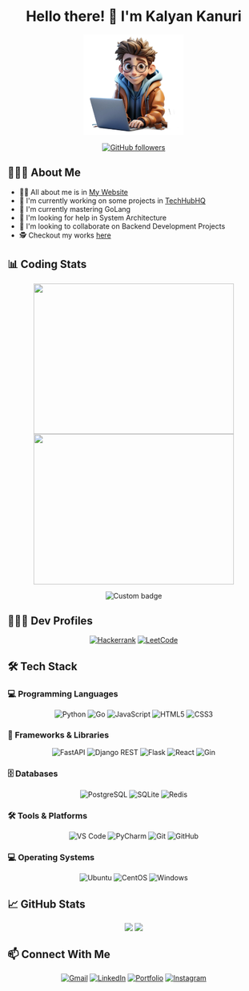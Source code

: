 <h1 align="center">Hello there! 👋 I'm Kalyan Kanuri</h1>

<p align="center">
  <img src ="./profile.png" height="200" width="200"/>
</p>

<div align="center">

[![GitHub followers](https://img.shields.io/github/followers/kalyankanuri?style=social)](https://github.com/kalyankanuri)

</div>

## 👨🏻‍💻 About Me

- 🙋‍♂️ All about me is in [My Website](https://my-dev-diary.vercel.app/)
- 🔭 I'm currently working on some projects in [TechHubHQ](https://github.com/TechHubHQ/)
- 🌱 I'm currently mastering GoLang
- 🤔 I'm looking for help in System Architecture
- 👯 I'm looking to collaborate on Backend Development Projects
- 🕵 Checkout my works [here](https://github.com/orgs/TechHubHQ/repositories)

## 📊 Coding Stats

<p align="center">
  <a href="https://wakatime.com">
    <img align="center" width="400" height="300" src="https://wakatime.com/share/@kalyan/b6039c07-ebd9-41a5-bb82-8dbeed8a0b4c.png" />
  </a>
  <a href="https://wakatime.com">
    <img align="center" width="400" height="300" src="https://wakatime.com/share/@kalyan/cb953ddf-0bec-413e-bdb7-b2be3b29c9f9.png" />
  </a>
</p>

<p align="center">
  <img href="https://codetime.dev" alt="Custom badge" src="https://img.shields.io/endpoint?style=social&url=https%3A%2F%2Fapi.codetime.dev%2Fshield%3Fid%3D21162%26project%3D%26in%3D0">
</p>

## 👨🏻‍💼 Dev Profiles

<p align="center">
  <a href="https://www.hackerrank.com/kalyankanuri497"><img src="https://img.shields.io/badge/-Hackerrank-2EC866?style=for-the-badge&logo=HackerRank&logoColor=white" alt="Hackerrank"/></a>
  <a href="https://leetcode.com/KalyanKanuri/"><img src="https://img.shields.io/badge/-LeetCode-FFA116?style=for-the-badge&logo=LeetCode&logoColor=black" alt="LeetCode"/></a>
</p>

## 🛠️ Tech Stack

### 💻 Programming Languages

<p align="center">
  <img src="https://img.shields.io/badge/Python-3776AB?style=for-the-badge&logo=python&logoColor=white" alt="Python"/>
  <img src="https://img.shields.io/badge/Go-00ADD8?style=for-the-badge&logo=go&logoColor=white" alt="Go"/>
  <img src="https://img.shields.io/badge/JavaScript-323330?style=for-the-badge&logo=javascript&logoColor=F7DF1E" alt="JavaScript"/>
  <img src="https://img.shields.io/badge/HTML5-E34F26?style=for-the-badge&logo=html5&logoColor=white" alt="HTML5"/>
  <img src="https://img.shields.io/badge/CSS3-1572B6?style=for-the-badge&logo=css3&logoColor=white" alt="CSS3"/>
</p>

### 🔧 Frameworks & Libraries

<p align="center">
  <img src="https://img.shields.io/badge/FastAPI-009688?style=for-the-badge&logo=FastAPI&logoColor=white" alt="FastAPI"/>
  <img src="https://img.shields.io/badge/Django_REST-092E20?style=for-the-badge&logo=django&logoColor=white" alt="Django REST"/>
  <img src="https://img.shields.io/badge/Flask-000000?style=for-the-badge&logo=flask&logoColor=white" alt="Flask"/>
  <img src="https://img.shields.io/badge/React-20232A?style=for-the-badge&logo=react&logoColor=61DAFB" alt="React"/>
  <img src="https://img.shields.io/badge/Gin_Gonic-00ADD8?style=for-the-badge&logo=go&logoColor=white" alt="Gin"/>
</p>

### 🗄️ Databases

<p align="center">
  <img src="https://img.shields.io/badge/PostgreSQL-316192?style=for-the-badge&logo=postgresql&logoColor=white" alt="PostgreSQL"/>
  <img src="https://img.shields.io/badge/SQLite-07405E?style=for-the-badge&logo=sqlite&logoColor=white" alt="SQLite"/>
  <img src="https://img.shields.io/badge/Redis-DC382D?style=for-the-badge&logo=redis&logoColor=white" alt="Redis"/>
</p>

### 🛠️ Tools & Platforms

<p align="center">
  <img src="https://img.shields.io/badge/VS_Code-007ACC?style=for-the-badge&logo=visual-studio-code&logoColor=white" alt="VS Code"/>
  <img src="https://img.shields.io/badge/PyCharm-000000?style=for-the-badge&logo=pycharm&logoColor=white" alt="PyCharm"/>
  <img src="https://img.shields.io/badge/GIT-E44C30?style=for-the-badge&logo=git&logoColor=white" alt="Git"/>
  <img src="https://img.shields.io/badge/GitHub-100000?style=for-the-badge&logo=github&logoColor=white" alt="GitHub"/>
</p>

### 💻 Operating Systems

<p align="center">
  <img src="https://img.shields.io/badge/Ubuntu-E95420?style=for-the-badge&logo=ubuntu&logoColor=white" alt="Ubuntu"/>
  <img src="https://img.shields.io/badge/CentOS-262577?style=for-the-badge&logo=centos&logoColor=white" alt="CentOS"/>
  <img src="https://img.shields.io/badge/Windows-0078D6?style=for-the-badge&logo=windows&logoColor=white" alt="Windows"/>
</p>

## 📈 GitHub Stats

<div align="center">
  <img height="180em" src="https://github-readme-stats.vercel.app/api?username=kalyankanuri&show_icons=true&theme=tokyonight&include_all_commits=true&count_private=true"/>
  <img height="180em" src="https://github-readme-stats.vercel.app/api/top-langs/?username=kalyankanuri&layout=compact&langs_count=7&theme=tokyonight"/>
</div>

## 📫 Connect With Me

<p align="center">
  <a href="mailto:kalyankanuri497@gmail.com"><img src="https://img.shields.io/badge/Gmail-D14836?style=for-the-badge&logo=gmail&logoColor=white" alt="Gmail"/></a>
  <a href="https://www.linkedin.com/in/kalyan-kanuri-12224a220"><img src="https://img.shields.io/badge/LinkedIn-0077B5?style=for-the-badge&logo=linkedin&logoColor=white" alt="LinkedIn"/></a>
  <a href="https://kalyankanuriportfolio.netlify.app"><img src="https://img.shields.io/badge/Portfolio-000000?style=for-the-badge&logo=About.me&logoColor=white" alt="Portfolio"/></a>
  <a href="https://www.instagram.com/__kalyan.k"><img src="https://img.shields.io/badge/Instagram-E4405F?style=for-the-badge&logo=instagram&logoColor=white" alt="Instagram"/></a>
</p>
